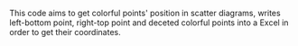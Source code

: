 This code aims to get colorful points' position in scatter diagrams, writes left-bottom point, right-top point and deceted colorful points into a Excel in order to get their coordinates.
